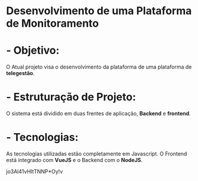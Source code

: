 # Desenvolvimento de uma Plataforma de Monitoramento

# - Objetivo:
O Atual projeto visa o desenvolvimento da plataforma de uma plataforma de **telegestão**.

# - Estruturação de Projeto:
O sistema está dividido em duas frentes de aplicação, **Backend** e **frontend**.

# - Tecnologias:
As tecnologias utilizadas estão completamente em Javascript. O Frontend está 
integrado com **VueJS** e o Backend com o **NodeJS**.

jo3Al41vHItTNNP*Oy!v

